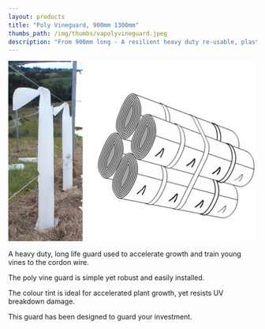 ```yaml
---
layout: products
title: "Poly Vineguard, 900mm 1300mm"
thumbs_path: /img/thumbs/vapolyvineguard.jpeg
description: "From 900mm long - A resilient heavy duty re-usable, plastic vine training and protection guard. Available in bundles of 25. Price on application."
---
```


![A Poly Vineguard shrouding a young vine and a Poly Vineguard Bundle.](/img/large/Vineguard.jpg)

A heavy duty, long life guard used to accelerate growth and train young vines to the cordon wire.

The poly vine guard is simple yet robust and easily installed.

The colour tint is ideal for accelerated plant growth, yet resists UV breakdown damage.

This guard has been designed to guard your investment.